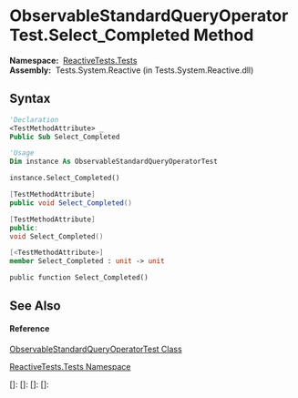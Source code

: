 # ObservableStandardQueryOperatorTest.Select\_Completed Method

**Namespace:**  [ReactiveTests.Tests](ReactiveTests.Tests\ReactiveTests.Tests.md)  
**Assembly:**  Tests.System.Reactive (in Tests.System.Reactive.dll)

## Syntax

```vb
'Declaration
<TestMethodAttribute> _
Public Sub Select_Completed
```

```vb
'Usage
Dim instance As ObservableStandardQueryOperatorTest

instance.Select_Completed()
```

```csharp
[TestMethodAttribute]
public void Select_Completed()
```

```c++
[TestMethodAttribute]
public:
void Select_Completed()
```

```fsharp
[<TestMethodAttribute>]
member Select_Completed : unit -> unit 
```

```jscript
public function Select_Completed()
```

## See Also

#### Reference

[ObservableStandardQueryOperatorTest Class](ObservableStandardQueryOperatorTest\ObservableStandardQueryOperatorTest.md)

[ReactiveTests.Tests Namespace](ReactiveTests.Tests\ReactiveTests.Tests.md)

[]: 
[]: 
[]: 
[]: 